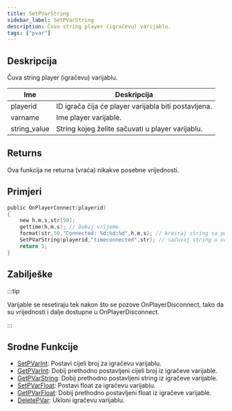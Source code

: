 ```yaml
---
title: SetPVarString
sidebar_label: SetPVarString
description: Čuva string player (igračevu) varijablu.
tags: ["pvar"]
---
```


## Deskripcija

Čuva string player (igračevu) varijablu.

| Ime          | Deskripcija                                          |
| ------------ | ---------------------------------------------------- |
| playerid     | ID igrača čija će player varijabla biti postavljena. |
| varname      | Ime player varijable.                                |
| string_value | String kojeg želite sačuvati u player varijablu.     |

## Returns

Ova funkcija ne returna (vraća) nikakve posebne vrijednosti.

## Primjeri

```c
public OnPlayerConnect(playerid)
{
    new h,m,s,str[50];
    gettime(h,m,s); // Dobij vrijeme
    format(str,50,"Connected: %d:%d:%d",h,m,s); // kreiraj string sa povezanim vremenom
    SetPVarString(playerid,"timeconnected",str); // sačuvaj string u varijablu igrača
    return 1;
}
```

## Zabilješke

:::tip

Varijable se resetiraju tek nakon što se pozove OnPlayerDisconnect, tako da su vrijednosti i dalje dostupne u OnPlayerDisconnect.

:::

## Srodne Funkcije

- [SetPVarInt](SetPVarInt): Postavi cijeli broj za igračevu varijablu.
- [GetPVarInt](GetPVarInt): Dobij prethodno postavljeni cijeli broj iz igračeve varijable.
- [GetPVarString](GetPVarString): Dobij prethodno postavljeni string iz igračeve varijable.
- [SetPVarFloat](SetPVarFloat): Postavi float za igračevu varijablu.
- [GetPVarFloat](GetPVarFloat): Dobij prethodno postavljeni float iz igračeve varijable.
- [DeletePVar](DeletePVar): Ukloni igračevu varijablu.
